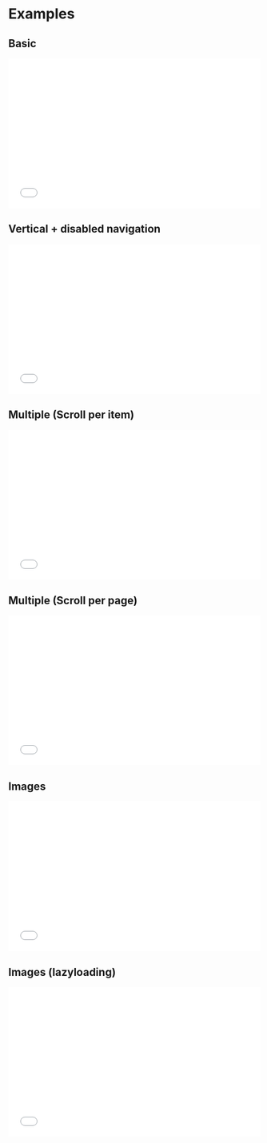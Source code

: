 # Examples

## Basic
<iframe width="100%" height="300" src="//jsfiddle.net/bartdominiak/3tvjhg9e/4/embedded/result,js,html,css/dark/" allowfullscreen="allowfullscreen" allowpaymentrequest frameborder="0"></iframe>

## Vertical + disabled navigation
<iframe width="100%" height="300" src="//jsfiddle.net/bartdominiak/jmxov0th/5/embedded/result,js,html,css/dark/" allowfullscreen="allowfullscreen" allowpaymentrequest frameborder="0"></iframe>

## Multiple (Scroll per item)
<iframe width="100%" height="300" src="//jsfiddle.net/bartdominiak/mdsbnac2/9/embedded/result,js,html,css/dark/" allowfullscreen="allowfullscreen" allowpaymentrequest frameborder="0"></iframe>

## Multiple (Scroll per page)
<iframe width="100%" height="300" src="//jsfiddle.net/bartdominiak/b56dn0h7/8/embedded/result,js,html,css/dark/" allowfullscreen="allowfullscreen" allowpaymentrequest frameborder="0"></iframe>

## Images
<iframe width="100%" height="300" src="//jsfiddle.net/bartdominiak/3arxyjqv/10/embedded/result,js,html,css/dark/" allowfullscreen="allowfullscreen" allowpaymentrequest frameborder="0"></iframe>

## Images (lazyloading)
<iframe width="100%" height="300" src="//jsfiddle.net/bartdominiak/k5w0dn7q/24/embedded/result,js,html,css/dark/" allowfullscreen="allowfullscreen" allowpaymentrequest frameborder="0"></iframe>
